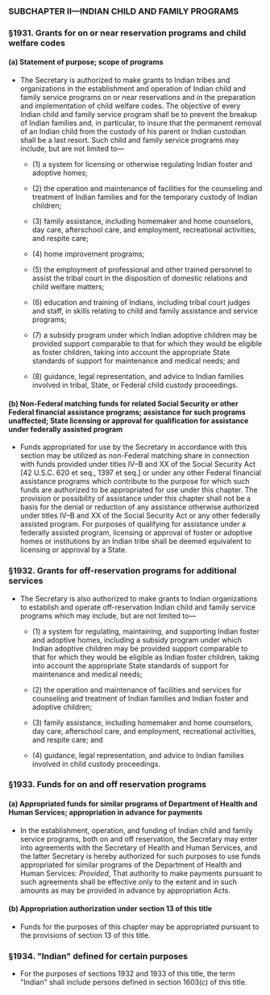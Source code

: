 ### SUBCHAPTER II—INDIAN CHILD AND FAMILY PROGRAMS

### §1931. Grants for on or near reservation programs and child welfare codes
#### (a) Statement of purpose; scope of programs
* The Secretary is authorized to make grants to Indian tribes and organizations in the establishment and operation of Indian child and family service programs on or near reservations and in the preparation and implementation of child welfare codes. The objective of every Indian child and family service program shall be to prevent the breakup of Indian families and, in particular, to insure that the permanent removal of an Indian child from the custody of his parent or Indian custodian shall be a last resort. Such child and family service programs may include, but are not limited to—

  * (1) a system for licensing or otherwise regulating Indian foster and adoptive homes;

  * (2) the operation and maintenance of facilities for the counseling and treatment of Indian families and for the temporary custody of Indian children;

  * (3) family assistance, including homemaker and home counselors, day care, afterschool care, and employment, recreational activities, and respite care;

  * (4) home improvement programs;

  * (5) the employment of professional and other trained personnel to assist the tribal court in the disposition of domestic relations and child welfare matters;

  * (6) education and training of Indians, including tribal court judges and staff, in skills relating to child and family assistance and service programs;

  * (7) a subsidy program under which Indian adoptive children may be provided support comparable to that for which they would be eligible as foster children, taking into account the appropriate State standards of support for maintenance and medical needs; and

  * (8) guidance, legal representation, and advice to Indian families involved in tribal, State, or Federal child custody proceedings.

#### (b) Non-Federal matching funds for related Social Security or other Federal financial assistance programs; assistance for such programs unaffected; State licensing or approval for qualification for assistance under federally assisted program
* Funds appropriated for use by the Secretary in accordance with this section may be utilized as non-Federal matching share in connection with funds provided under titles IV–B and XX of the Social Security Act [42 U.S.C. 620 et seq., 1397 et seq.] or under any other Federal financial assistance programs which contribute to the purpose for which such funds are authorized to be appropriated for use under this chapter. The provision or possibility of assistance under this chapter shall not be a basis for the denial or reduction of any assistance otherwise authorized under titles IV–B and XX of the Social Security Act or any other federally assisted program. For purposes of qualifying for assistance under a federally assisted program, licensing or approval of foster or adoptive homes or institutions by an Indian tribe shall be deemed equivalent to licensing or approval by a State.

### §1932. Grants for off-reservation programs for additional services
* The Secretary is also authorized to make grants to Indian organizations to establish and operate off-reservation Indian child and family service programs which may include, but are not limited to—

  * (1) a system for regulating, maintaining, and supporting Indian foster and adoptive homes, including a subsidy program under which Indian adoptive children may be provided support comparable to that for which they would be eligible as Indian foster children, taking into account the appropriate State standards of support for maintenance and medical needs;

  * (2) the operation and maintenance of facilities and services for counseling and treatment of Indian families and Indian foster and adoptive children;

  * (3) family assistance, including homemaker and home counselors, day care, afterschool care, and employment, recreational activities, and respite care; and

  * (4) guidance, legal representation, and advice to Indian families involved in child custody proceedings.

### §1933. Funds for on and off reservation programs
#### (a) Appropriated funds for similar programs of Department of Health and Human Services; appropriation in advance for payments
* In the establishment, operation, and funding of Indian child and family service programs, both on and off reservation, the Secretary may enter into agreements with the Secretary of Health and Human Services, and the latter Secretary is hereby authorized for such purposes to use funds appropriated for similar programs of the Department of Health and Human Services: _Provided_, That authority to make payments pursuant to such agreements shall be effective only to the extent and in such amounts as may be provided in advance by appropriation Acts.

#### (b) Appropriation authorization under section 13 of this title
* Funds for the purposes of this chapter may be appropriated pursuant to the provisions of section 13 of this title.

### §1934. "Indian" defined for certain purposes
* For the purposes of sections 1932 and 1933 of this title, the term "Indian" shall include persons defined in section 1603(c) of this title.